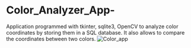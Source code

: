 # Color_Analyzer_App-
Application programmed with tkinter, sqlite3, OpenCV to analyze color coordinates by storing them in a SQL database. It also allows to compare the coordinates between two colors. 
![Color_app](https://user-images.githubusercontent.com/59380458/228396675-86417c6e-8781-457f-803c-7e6ae458a370.gif)
